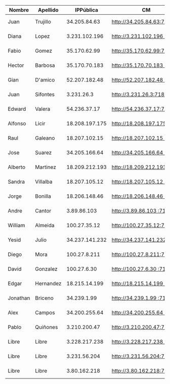| Nombre   | Apellido  | IPPública      | CM                         | EFM                                | NIFI                            | NiFi Registry                             | Schema Registry            | SMM                        | Hue                        | CDSW                              |
|----------|-----------|----------------|----------------------------|------------------------------------|---------------------------------|-------------------------------------------|----------------------------|----------------------------|----------------------------|-----------------------------------|
| Juan     | Trujillo  | 34.205.84.63   | http://34.205.84.63:7180   | http://34.205.84.63:10080/efm/ui   | http://34.205.84.63:8080/nifi   | http://34.205.84.63:18080/nifi-registry   | http://34.205.84.63:7788   | http://34.205.84.63:9991   | http://34.205.84.63:8888   | http://cdsw.34.205.84.63.nip.io   |
| Diana    | Lopez     | 3.231.102.196  | http://3.231.102.196 :7180 | http://3.231.102.196 :10080/efm/ui | http://3.231.102.196 :8080/nifi | http://3.231.102.196 :18080/nifi-registry | http://3.231.102.196 :7788 | http://3.231.102.196 :9991 | http://3.231.102.196 :8888 | http://cdsw.3.231.102.196 .nip.io |
| Fabio    | Gomez     | 35.170.62.99   | http://35.170.62.99:7180   | http://35.170.62.99:10080/efm/ui   | http://35.170.62.99:8080/nifi   | http://35.170.62.99:18080/nifi-registry   | http://35.170.62.99:7788   | http://35.170.62.99:9991   | http://35.170.62.99:8888   | http://cdsw.35.170.62.99.nip.io   |
| Hector   | Barbosa   | 35.170.70.183  | http://35.170.70.183 :7180 | http://35.170.70.183 :10080/efm/ui | http://35.170.70.183 :8080/nifi | http://35.170.70.183 :18080/nifi-registry | http://35.170.70.183 :7788 | http://35.170.70.183 :9991 | http://35.170.70.183 :8888 | http://cdsw.35.170.70.183 .nip.io |
| Gian     | D'amico   | 52.207.182.48  | http://52.207.182.48 :7180 | http://52.207.182.48 :10080/efm/ui | http://52.207.182.48 :8080/nifi | http://52.207.182.48 :18080/nifi-registry | http://52.207.182.48 :7788 | http://52.207.182.48 :9991 | http://52.207.182.48 :8888 | http://cdsw.52.207.182.48 .nip.io |
| Juan     | Sifontes  | 3.231.26.3     | http://3.231.26.3:7180     | http://3.231.26.3:10080/efm/ui     | http://3.231.26.3:8080/nifi     | http://3.231.26.3:18080/nifi-registry     | http://3.231.26.3:7788     | http://3.231.26.3:9991     | http://3.231.26.3:8888     | http://cdsw.3.231.26.3.nip.io     |
| Edward   | Valera    | 54.236.37.17   | http://54.236.37.17:7180   | http://54.236.37.17:10080/efm/ui   | http://54.236.37.17:8080/nifi   | http://54.236.37.17:18080/nifi-registry   | http://54.236.37.17:7788   | http://54.236.37.17:9991   | http://54.236.37.17:8888   | http://cdsw.54.236.37.17.nip.io   |
| Alfonso  | Licir     | 18.208.197.175 | http://18.208.197.175:7180 | http://18.208.197.175:10080/efm/ui | http://18.208.197.175:8080/nifi | http://18.208.197.175:18080/nifi-registry | http://18.208.197.175:7788 | http://18.208.197.175:9991 | http://18.208.197.175:8888 | http://cdsw.18.208.197.175.nip.io |
| Raul     | Galeano   | 18.207.102.15  | http://18.207.102.15 :7180 | http://18.207.102.15 :10080/efm/ui | http://18.207.102.15 :8080/nifi | http://18.207.102.15 :18080/nifi-registry | http://18.207.102.15 :7788 | http://18.207.102.15 :9991 | http://18.207.102.15 :8888 | http://cdsw.18.207.102.15 .nip.io |
| Jose     | Suarez    | 34.205.166.64  | http://34.205.166.64 :7180 | http://34.205.166.64 :10080/efm/ui | http://34.205.166.64 :8080/nifi | http://34.205.166.64 :18080/nifi-registry | http://34.205.166.64 :7788 | http://34.205.166.64 :9991 | http://34.205.166.64 :8888 | http://cdsw.34.205.166.64 .nip.io |
| Alberto  | Martinez  | 18.209.212.193 | http://18.209.212.193:7180 | http://18.209.212.193:10080/efm/ui | http://18.209.212.193:8080/nifi | http://18.209.212.193:18080/nifi-registry | http://18.209.212.193:7788 | http://18.209.212.193:9991 | http://18.209.212.193:8888 | http://cdsw.18.209.212.193.nip.io |
| Sandra   | Villalba  | 18.207.105.12  | http://18.207.105.12 :7180 | http://18.207.105.12 :10080/efm/ui | http://18.207.105.12 :8080/nifi | http://18.207.105.12 :18080/nifi-registry | http://18.207.105.12 :7788 | http://18.207.105.12 :9991 | http://18.207.105.12 :8888 | http://cdsw.18.207.105.12 .nip.io |
| Jorge    | Bonilla   | 18.206.148.46  | http://18.206.148.46 :7180 | http://18.206.148.46 :10080/efm/ui | http://18.206.148.46 :8080/nifi | http://18.206.148.46 :18080/nifi-registry | http://18.206.148.46 :7788 | http://18.206.148.46 :9991 | http://18.206.148.46 :8888 | http://cdsw.18.206.148.46 .nip.io |
| Andre    | Cantor    | 3.89.86.103    | http://3.89.86.103 :7180   | http://3.89.86.103 :10080/efm/ui   | http://3.89.86.103 :8080/nifi   | http://3.89.86.103 :18080/nifi-registry   | http://3.89.86.103 :7788   | http://3.89.86.103 :9991   | http://3.89.86.103 :8888   | http://cdsw.3.89.86.103 .nip.io   |
| William  | Almeida   | 100.27.35.12   | http://100.27.35.12:7180   | http://100.27.35.12:10080/efm/ui   | http://100.27.35.12:8080/nifi   | http://100.27.35.12:18080/nifi-registry   | http://100.27.35.12:7788   | http://100.27.35.12:9991   | http://100.27.35.12:8888   | http://cdsw.100.27.35.12.nip.io   |
| Yesid    | Julio     | 34.237.141.232 | http://34.237.141.232:7180 | http://34.237.141.232:10080/efm/ui | http://34.237.141.232:8080/nifi | http://34.237.141.232:18080/nifi-registry | http://34.237.141.232:7788 | http://34.237.141.232:9991 | http://34.237.141.232:8888 | http://cdsw.34.237.141.232.nip.io |
| Diego    | Mora      | 100.27.8.211   | http://100.27.8.211:7180   | http://100.27.8.211:10080/efm/ui   | http://100.27.8.211:8080/nifi   | http://100.27.8.211:18080/nifi-registry   | http://100.27.8.211:7788   | http://100.27.8.211:9991   | http://100.27.8.211:8888   | http://cdsw.100.27.8.211.nip.io   |
| David    | Gonzalez  | 100.27.6.30    | http://100.27.6.30 :7180   | http://100.27.6.30 :10080/efm/ui   | http://100.27.6.30 :8080/nifi   | http://100.27.6.30 :18080/nifi-registry   | http://100.27.6.30 :7788   | http://100.27.6.30 :9991   | http://100.27.6.30 :8888   | http://cdsw.100.27.6.30 .nip.io   |
| Edgar    | Hernandez | 18.215.14.199  | http://18.215.14.199 :7180 | http://18.215.14.199 :10080/efm/ui | http://18.215.14.199 :8080/nifi | http://18.215.14.199 :18080/nifi-registry | http://18.215.14.199 :7788 | http://18.215.14.199 :9991 | http://18.215.14.199 :8888 | http://cdsw.18.215.14.199 .nip.io |
| Jonathan | Briceno   | 34.239.1.99    | http://34.239.1.99 :7180   | http://34.239.1.99 :10080/efm/ui   | http://34.239.1.99 :8080/nifi   | http://34.239.1.99 :18080/nifi-registry   | http://34.239.1.99 :7788   | http://34.239.1.99 :9991   | http://34.239.1.99 :8888   | http://cdsw.34.239.1.99 .nip.io   |
| Alex     | Campos    | 34.200.255.64  | http://34.200.255.64 :7180 | http://34.200.255.64 :10080/efm/ui | http://34.200.255.64 :8080/nifi | http://34.200.255.64 :18080/nifi-registry | http://34.200.255.64 :7788 | http://34.200.255.64 :9991 | http://34.200.255.64 :8888 | http://cdsw.34.200.255.64 .nip.io |
| Pablo    | Quiñones  | 3.210.200.47   | http://3.210.200.47:7180   | http://3.210.200.47:10080/efm/ui   | http://3.210.200.47:8080/nifi   | http://3.210.200.47:18080/nifi-registry   | http://3.210.200.47:7788   | http://3.210.200.47:9991   | http://3.210.200.47:8888   | http://cdsw.3.210.200.47.nip.io   |
| Libre    | Libre     | 3.228.217.238  | http://3.228.217.238 :7180 | http://3.228.217.238 :10080/efm/ui | http://3.228.217.238 :8080/nifi | http://3.228.217.238 :18080/nifi-registry | http://3.228.217.238 :7788 | http://3.228.217.238 :9991 | http://3.228.217.238 :8888 | http://cdsw.3.228.217.238 .nip.io |
| Libre    | Libre     | 3.231.56.204   | http://3.231.56.204:7180   | http://3.231.56.204:10080/efm/ui   | http://3.231.56.204:8080/nifi   | http://3.231.56.204:18080/nifi-registry   | http://3.231.56.204:7788   | http://3.231.56.204:9991   | http://3.231.56.204:8888   | http://cdsw.3.231.56.204.nip.io   |
| Libre    | Libre     | 3.80.162.218   | http://3.80.162.218:7180   | http://3.80.162.218:10080/efm/ui   | http://3.80.162.218:8080/nifi   | http://3.80.162.218:18080/nifi-registry   | http://3.80.162.218:7788   | http://3.80.162.218:9991   | http://3.80.162.218:8888   | http://cdsw.3.80.162.218.nip.io   |
